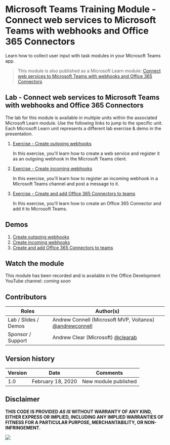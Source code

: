 # Microsoft Teams Training Module - Connect web services to Microsoft Teams with webhooks and Office 365 Connectors

Learn how to collect user input with task modules in your Microsoft Teams app.

> This module is also published as a Microsoft Learn module: [Connect web services to Microsoft Teams with webhooks and Office 365 Connectors](https://docs.microsoft.com/learn/modules/msteams-webhooks-connectors)

## Lab - Connect web services to Microsoft Teams with webhooks and Office 365 Connectors

The lab for this module is available in multiple units within the associated Microsoft Learn module. Use the following links to jump to the specific unit. Each Microsoft Learn unit represents a different lab exercise & demo in the presentation.

1. [Exercise - Create outgoing webhooks](https://docs.microsoft.com/learn/modules/msteams-webhooks-connectors/3-exercise-outgoing-webhooks)

   In this exercise, you’ll learn how to create a web service and register it as an outgoing webhook in the Microsoft Teams client.

1. [Exercise - Create incoming webhooks](https://docs.microsoft.com/learn/modules/msteams-webhooks-connectors/5-exercise-incoming-webhooks)

   In this exercise, you’ll learn how to register an incoming webhook in a Microsoft Teams channel and post a message to it.

1. [Exercise - Create and add Office 365 Connectors to teams](https://docs.microsoft.com/learn/modules/msteams-webhooks-connectors/7-exercise-o365-connectors)

   In this exercise, you’ll learn how to create an Office 365 Connector and add it to Microsoft Teams.

## Demos

1. [Create outgoing webhooks](./Demos/01-webhooks)
1. [Create incoming webhooks](./Demos/02-webhooks)
1. [Create and add Office 365 Connectors to teams](./Demos/03-o365-connector)

## Watch the module

This module has been recorded and is available in the Office Development YouTube channel: _coming soon_

## Contributors

| Roles                | Author(s)                                                                             |
| -------------------- | ------------------------------------------------------------------------------------- |
| Lab / Slides / Demos | Andrew Connell (Microsoft MVP, Voitanos) [@andrewconnell](//github.com/andrewconnell) |
| Sponsor / Support    | Andrew Clear (Microsoft) [@clearab](//github.com/clearab)                             |

## Version history

| Version | Date              | Comments             |
| ------- | ----------------- | -------------------- |
| 1.0     | February 18, 2020 | New module published |

## Disclaimer

**THIS CODE IS PROVIDED _AS IS_ WITHOUT WARRANTY OF ANY KIND, EITHER EXPRESS OR IMPLIED, INCLUDING ANY IMPLIED WARRANTIES OF FITNESS FOR A PARTICULAR PURPOSE, MERCHANTABILITY, OR NON-INFRINGEMENT.**

<img src="https://telemetry.sharepointpnp.com/TrainingContent/Teams/60-Webhooks-O365-Connectors" />
